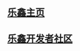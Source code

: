 ## [乐鑫主页](https://www.espressif.com/zh-hans/products/socs)

## [乐鑫开发者社区](https://www.espressif.com/zh-hans/developer-zone)


